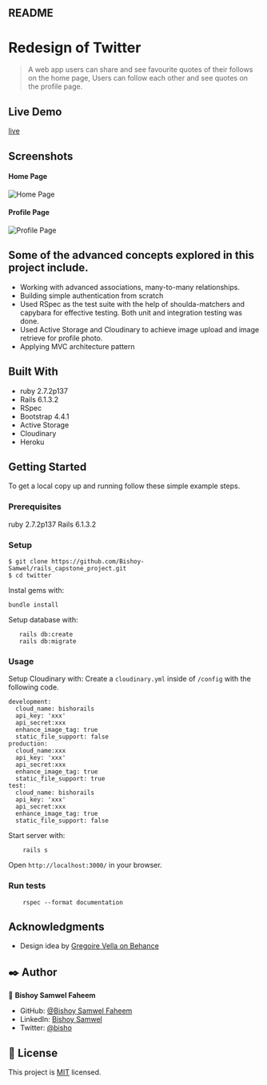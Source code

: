## README

# Redesign of Twitter

> A web app users can share and see favourite quotes of their follows on the home page, Users can follow each other and see quotes on the profile page.  

## Live Demo 
[live](https://bishoy-share-a-quote-project.herokuapp.com/)


## Screenshots

#### Home Page 
![Home Page](https://res.cloudinary.com/bishorails/image/upload/v1624030167/Screenshot_from_2021-06-18_17-28-43_aoyphk.png)

#### Profile Page
![Profile Page](https://res.cloudinary.com/bishorails/image/upload/v1624029514/Screenshot_from_2021-06-18_17-17-48_hovtbs.png)

## Some of the advanced concepts explored in this project include.

- Working with advanced associations, many-to-many relationships.
- Building simple authentication from scratch
- Used RSpec as the test suite with the help of shoulda-matchers and capybara for effective testing. Both unit and integration testing was done.
- Used Active Storage and Cloudinary to achieve image upload and image retrieve for profile photo.
- Applying MVC architecture pattern

## Built With

- ruby 2.7.2p137
- Rails 6.1.3.2
- RSpec
- Bootstrap 4.4.1
- Active Storage
- Cloudinary
- Heroku


## Getting Started

To get a local copy up and running follow these simple example steps.

### Prerequisites

ruby 2.7.2p137
Rails 6.1.3.2

### Setup

```
$ git clone https://github.com/Bishoy-Samwel/rails_capstone_project.git
$ cd twitter

```
Instal gems with:
```
bundle install
```
Setup database with:

```
   rails db:create
   rails db:migrate
```

### Usage

Setup Cloudinary with:
Create a `cloudinary.yml` inside of `/config` with the following code.
```
development:
  cloud_name: bishorails
  api_key: 'xxx'
  api_secret:xxx
  enhance_image_tag: true
  static_file_support: false
production:
  cloud_name:xxx
  api_key: 'xxx'
  api_secret:xxx
  enhance_image_tag: true
  static_file_support: true
test:
  cloud_name: bishorails
  api_key: 'xxx'
  api_secret:xxx
  enhance_image_tag: true
  static_file_support: false
```

Start server with:

```
    rails s
```

Open `http://localhost:3000/` in your browser.

### Run tests

```
    rspec --format documentation
```

## Acknowledgments
- Design idea by [Gregoire Vella on Behance](https://www.behance.net/gregoirevella)

## ✒️ Author <a name = "author"></a>

👤 **Bishoy Samwel Faheem**

- GitHub: [@Bishoy Samwel Faheem](https://github.com/Bishoy-Samwel)
- LinkedIn: [Bishoy Samwel](https://www.linkedin.com/in/bishoy-samwuel-ss/)
- Twitter: [@bisho](https://twitter.com/BishoFaheem15)

## 📝 License

This project is [MIT](LICENSE) licensed.

